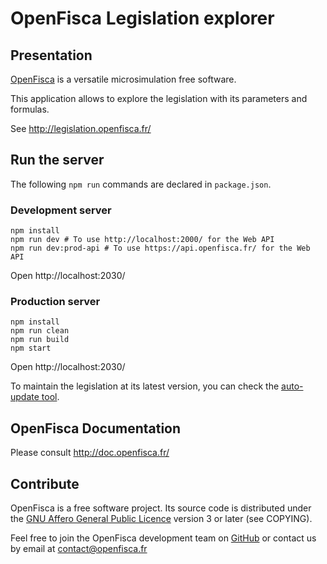 # OpenFisca Legislation explorer

## Presentation

[OpenFisca](http://www.openfisca.fr/) is a versatile microsimulation free software.

This application allows to explore the legislation with its parameters and formulas.

See http://legislation.openfisca.fr/

## Run the server

The following `npm run` commands are declared in `package.json`.

### Development server

    npm install
    npm run dev # To use http://localhost:2000/ for the Web API
    npm run dev:prod-api # To use https://api.openfisca.fr/ for the Web API

Open http://localhost:2030/

### Production server

    npm install
    npm run clean
    npm run build
    npm start

Open http://localhost:2030/

To maintain the legislation at its latest version, you can check the [auto-update tool](https://github.com/openfisca/openfisca-ops/tree/master/auto-update-pip-packages).

## OpenFisca Documentation

Please consult http://doc.openfisca.fr/

## Contribute

OpenFisca is a free software project.
Its source code is distributed under the [GNU Affero General Public Licence](http://www.gnu.org/licenses/agpl.html)
version 3 or later (see COPYING).

Feel free to join the OpenFisca development team on [GitHub](https://github.com/openfisca) or contact us by email at
contact@openfisca.fr
